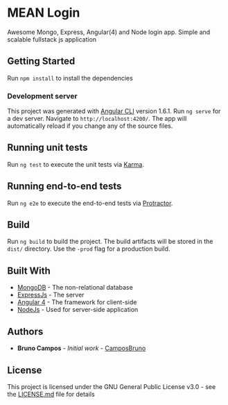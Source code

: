 # MEAN Login

Awesome Mongo, Express, Angular(4) and Node login app. Simple and scalable fullstack js application


## Getting Started

Run `npm install` to install the dependencies

### Development server

This project was generated with [Angular CLI](https://github.com/angular/angular-cli) version 1.6.1.
Run `ng serve` for a dev server. Navigate to `http://localhost:4200/`. The app will automatically reload if you change any of the source files.


## Running unit tests

Run `ng test` to execute the unit tests via [Karma](https://karma-runner.github.io).

## Running end-to-end tests

Run `ng e2e` to execute the end-to-end tests via [Protractor](http://www.protractortest.org/).

## Build

Run `ng build` to build the project. The build artifacts will be stored in the `dist/` directory. Use the `-prod` flag for a production build.

## Built With

* [MongoDB](https://www.mongodb.com/) - The non-relational database
* [ExpressJs](https://expressjs.com/) - The server
* [Angular 4](https://angular.io/) - The framework for client-side
* [NodeJs](https://nodejs.org/) - Used for server-side application


## Authors

* **Bruno Campos** - *Initial work* - [CamposBruno](https://github.com/CamposBruno)

## License

This project is licensed under the GNU General Public License v3.0 - see the [LICENSE.md](LICENSE.md) file for details

